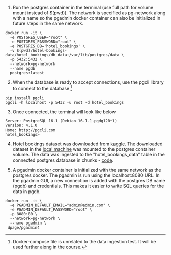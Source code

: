 1. Run the postgres container in the terminal (use full path for volume mount instead of $(pwd)). The network is specified as pg-network along with a name so the pgadmin docker container can also be initialized in future steps in the same network.

```console
docker run -it \
  -e POSTGRES_USER="root" \
  -e POSTGRES_PASSWORD="root" \
  -e POSTGRES_DB='hotel_bookings' \
  -v $(pwd)/hotel-bookings-data/hotel_bookings/db_data:/var/lib/postgres/data \   
  -p 5432:5432 \
  --network=pg-network
  --name pgdb
  postgres:latest
```

2. When the database is ready to accept connections, use the pgcli library to connect to the database [^1]

```console
pip install pgcli
pgcli -h localhost -p 5432 -u root -d hotel_bookings
```

3. Once connected, the terminal will look like below

```console
Server: PostgreSQL 16.1 (Debian 16.1-1.pgdg120+1)
Version: 4.1.0
Home: http://pgcli.com
hotel_bookings>
```

4. Hotel bookings dataset was downloaded from [kaggle](https://www.kaggle.com/datasets/mathsian/hotel-bookings/data). The downloaded dataset in the [local machine](./hotel-bookings-data/) was mounted to the postgres container volume. The data was ingested to the "hotel_bookings_data" table in the connected postgres database in chunks - [code](data_ingestion.py).

5. A pgadmin docker container is initialized with the same network as the postgres docker. The pgadmin is run using the localhost:8080 URL. In the pgadmin GUI, a new connection is added with the postgres DB name (pgdb) and credentials. This makes it easier to write SQL queries for the data in pgdb.

```console
docker run -it \
  -e PGADMIN_DEFAULT_EMAIL="admin@admin.com" \
  -e PGADMIN_DEFAULT_PASSWORD="root" \
  -p 8080:80 \
  --network=pg-network \
  --name pgadmin \
 dpage/pgadmin4

```



[^1]: Docker-compose file is unrelated to the data ingestion test. It will be used further along in the course. 